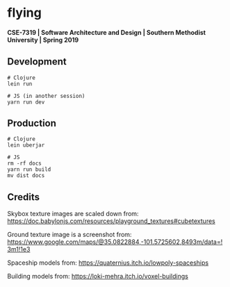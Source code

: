 # flying

#### CSE-7319 | Software Architecture and Design | Southern Methodist University | Spring 2019

## Development
```
# Clojure
lein run

# JS (in another session)
yarn run dev
```

## Production
```
# Clojure
lein uberjar

# JS
rm -rf docs
yarn run build
mv dist docs
```

## Credits

Skybox texture images are scaled down from: https://doc.babylonjs.com/resources/playground_textures#cubetextures

Ground texture image is a screenshot from: https://www.google.com/maps/@35.0822884,-101.5725602,8493m/data=!3m1!1e3

Spaceship models from: https://quaternius.itch.io/lowpoly-spaceships

Building models from: https://loki-mehra.itch.io/voxel-buildings
